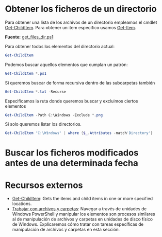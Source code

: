 # Obtener los ficheros de un directorio

Para obtener una lista de los archivos de un directorio empleamos el cmdlet [Get-ChildItem](https://docs.microsoft.com/en-us/powershell/module/microsoft.powershell.management/get-childitem?view=powershell-5.1). Para obtener un item especifico usamos [Get-Item]().

**Fuente:** [get_files_dir.ps1](/src/sistema-archivos/directorios/get_files_dir.ps1)

Para obtener todos los elementos del directorio actual:
```powershell
Get-ChildItem
```

Podemos buscar aquellos elementos que cumplan un patrón:
```powershell
Get-ChildItem *.ps1
```

Si queremos buscar de forma recursiva dentro de las subcarpetas también
```powershell
Get-ChildItem *.txt -Recurse
```

Especificamos la ruta donde queremos buscar y excluimos ciertos elementos
```powershell
Get-ChildItem -Path C:\Windows -Exclude *.png
```

Si solo queremos listar los directorios.
```powershell
Get-ChildItem "C:\Windows" | where {$_.Attributes -match'Directory'}
```

# Buscar los ficheros modificados antes de una determinada fecha



# Recursos externos

* [Get-ChildItem](https://docs.microsoft.com/en-us/powershell/module/microsoft.powershell.management/get-childitem?view=powershell-5.1): Gets the items and child items in one or more specified locations.
* [Trabajar con archivos y carpetas](https://docs.microsoft.com/es-es/powershell/scripting/getting-started/cookbooks/working-with-files-and-folders?view=powershell-5.1): Navegar a través de unidades de Windows PowerShell y manipular los elementos son procesos similares al de manipulación de archivos y carpetas en unidades de disco físico de Windows. Explicaremos cómo tratar con tareas específicas de manipulación de archivos y carpetas en esta sección.